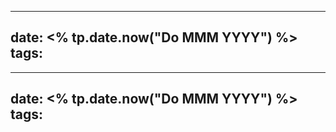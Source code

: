 
---
date: <% tp.date.now("Do MMM YYYY") %>
tags: 
---




---
date: <% tp.date.now("Do MMM YYYY") %>
tags: 
---
